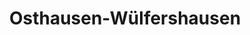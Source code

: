 ---
title: Osthausen-Wülfershausen
url: /osthausen-wuelfershausen/
latitude: 50.846
longitude: 11.088
---